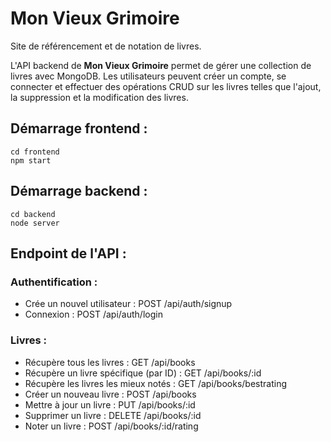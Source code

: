 # Mon Vieux Grimoire

Site de référencement et de notation de livres.

L'API backend de **Mon Vieux Grimoire** permet de gérer une collection de livres avec MongoDB. Les utilisateurs peuvent créer un compte, se connecter et effectuer des opérations CRUD sur les livres telles que l'ajout, la suppression et la modification des livres.

## Démarrage frontend :
```
cd frontend
npm start
```

## Démarrage backend :
```
cd backend
node server
```

## Endpoint de l'API :

### Authentification :

 - Crée un nouvel utilisateur : POST /api/auth/signup
 - Connexion : POST /api/auth/login
 
### Livres :

- Récupère tous les livres : GET /api/books
- Récupère un livre spécifique (par ID) : GET /api/books/:id
- Récupère les livres les mieux notés : GET /api/books/bestrating
- Créer un nouveau livre : POST /api/books
- Mettre à jour un livre : PUT /api/books/:id
- Supprimer un livre : DELETE /api/books/:id
- Noter un livre : POST /api/books/:id/rating


